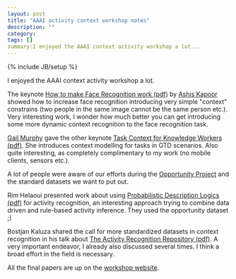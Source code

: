 ```yaml
---
layout: post
title: "AAAI activity context workshop notes"
description: ""
category: 
tags: []
summary:I enjoyed the AAAI context activity workshop a lot...
---
```

{% include JB/setup %}

I enjoyed the AAAI context activity workshop a lot.

The keynote [How to make Face 
Recognition work (pdf)](http://www.aaai.org/ocs/index.php/WS/AAAIW12/paper/view/5292/5556) 
by [Ashis Kapoor](http://research.microsoft.com/en-us/um/people/akapoor/)
showed how to increase face recognition introducing very simple "context" constrains
(two people in the same image cannot be the same person etc.).
Very interesting work, I wonder how much better you can get introducing 
some more dynamic context recognition to the face recognition task.

[Gail Murphy](http://www.cs.ubc.ca/~murphy/) gave the other keynote 
[Task Context for Knowledge Workers (pdf)](http://www.aaai.org/ocs/index.php/WS/AAAIW12/paper/view/5302/5557).
She introduces context modelling for tasks in GTD scenarios.
Also quite interesting, as completely complimentary to my work (no mobile
clients, sensors etc.).

A lot of people were aware of our efforts during the
[Opportunity Project](http://www.opportunity-project.eu/) and the standard datasets we want to put out.

Rim Helaoui presented work about using [Probabilistic Description Logics (pdf)](http://www.aaai.org/ocs/index.php/WS/AAAIW12/paper/view/5269/5552)
for activity recognition, an interesting approach trying to combine
  data driven and rule-based activity inference. They used 
  the opportunity dataset ;)

Bostjan Kaluza shared the call for more standardized datasets in context recognition
in his talk about [The Activity Recognition Repository (pdf)](http://www.aaai.org/ocs/index.php/WS/AAAIW12/paper/view/5305/5555).
A very important endeavor, I already also discussed several times.
I think a broad effort in the field is necessary.

All the final papers are up on the [workshop website](http://activitycontext.org/final-papers/).

